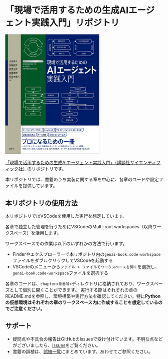 # 「現場で活用するための生成AIエージェント実践入門」リポジトリ

<img src=".github/assets/cover.jpg" alt="書籍カバー" width="300">

[「現場で活用するための生成AIエージェント実践入門」（講談社サイエンティフィック社）](www.amazon.co.jp/dp/4065401402)のリポジトリです。

本リポジトリでは、書籍のうち実装に関する章を中心に、各章のコードや設定ファイルを提供しています。

## 本リポジトリの使用方法

本リポジトリではVSCodeを使用した実行を想定しています。

各章で独立した管理を行うためにVSCodeのMulti-root workspaces（以降ワークスペース）を活用します。
   
ワークスペースでの作業は以下のいずれかの方法で行います。
- Finderやエクスプローラーで本リポジトリ内の`genai-book.code-workspace`ファイルをダブルクリックしてVSCodeを起動する
- VSCodeのメニューから`ファイル > ファイルでワークスペースを開く`を選択し、`genai-book.code-workspace`ファイルを選択する

各章のコードは、`chapter<章番号>`ディレクトリに格納されており、ワークスペースとして個別に開くことができます。
実行する際はそれぞれの章のREADME.mdを参照し、環境構築や実行方法を確認してください。特に**Pythonの仮想環境はそれぞれの章のワークスペース内に作成することを想定しているのでご注意ください。**

## サポート
- 疑問点や不具合の報告はGitHubのIssuesで受け付けています。不明な点などがございましたら、[issues](https://github.com/masamasa59/genai-agent-advanced-book/issues)をご覧ください。
- 書籍の誤植は、[誤植一覧](https://github.com/masamasa59/genai-agent-advanced-book/issues?q=is%3Aissue%20state%3Aopen%20label%3A%E8%AA%A4%E6%A4%8D)にまとめています。あわせてご参照ください。